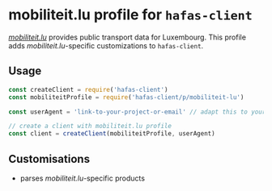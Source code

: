 # mobiliteit.lu profile for `hafas-client`

[*mobiliteit.lu*](https://www.mobiliteit.lu) provides public transport data for Luxembourg. This profile adds *mobiliteit.lu*-specific customizations to `hafas-client`.

## Usage

```js
const createClient = require('hafas-client')
const mobiliteitProfile = require('hafas-client/p/mobiliteit-lu')

const userAgent = 'link-to-your-project-or-email' // adapt this to your project!

// create a client with mobiliteit.lu profile
const client = createClient(mobiliteitProfile, userAgent)
```


## Customisations

- parses *mobiliteit.lu*-specific products
